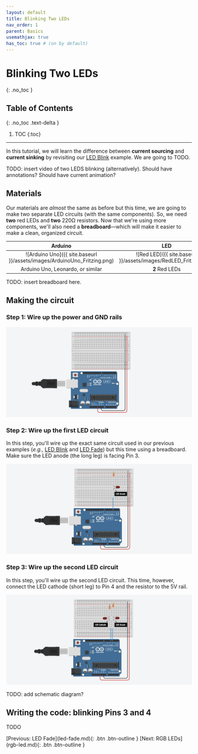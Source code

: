```yaml
---
layout: default
title: Blinking Two LEDs
nav_order: 1
parent: Basics
usemathjax: true
has_toc: true # (on by default)
---
```

# Blinking Two LEDs
{: .no_toc }

## Table of Contents
{: .no_toc .text-delta }

1. TOC
{:toc}
---

In this tutorial, we will learn the difference between **current sourcing** and **current sinking** by revisiting our [LED Blink](led-blink.md) example. We are going to TODO.

TODO: insert video of two LEDS blinking (alternatively). Should have annotations? Should have current animation?

## Materials

Our materials are *almost* the same as before but this time, we are going to make two separate LED circuits (with the same components). So, we need **two** red LEDs and **two** 220Ω resistors. Now that we're using more components, we'll also need a **breadboard**—which will make it easier to make a clean, organized circuit.

| Arduino | LED | Resistor |
|:-----:|:-----:|:-----:|
| ![Arduino Uno]({{ site.baseurl }}/assets/images/ArduinoUno_Fritzing.png)    | ![Red LED]({{ site.baseurl }}/assets/images/RedLED_Fritzing.png) | ![220 Ohm Resistor]({{ site.baseurl }}/assets/images/Resistor220_Fritzing.png) |
| Arduino Uno, Leonardo, or similar  | **2** Red LEDs | **2** 220Ω Resistors |

TODO: insert breadboard here.

## Making the circuit

### Step 1: Wire up the power and GND rails

![Diagram showing breadboard power and ground rails connected to the 5V and GND ports of the Arduino Uno](assets/images/ArduinoUno_LEDBlink2_Circuit_Step1.png)

### Step 2: Wire up the first LED circuit

In this step, you'll wire up the exact same circuit used in our previous examples (*e.g.,* [LED Blink](led-blink.md) and [LED Fade](led-fade.md)) but this time using a breadboard. Make sure the LED anode (the long leg) is facing Pin 3.

![Diagram showing the LED circuit with with LED anode connected to Pin 3 and the resistor connected to the LED cathode and then to GND](assets/images/ArduinoUno_LEDBlink2_Circuit_Step2.png)

### Step 3: Wire up the second LED circuit

In this step, you'll wire up the second LED circuit. This time, however, connect the LED cathode (short leg) to Pin 4 and the resistor to the 5V rail.

![Diagram showing the LED circuit with with LED cathode connected to Pin 4 and the resistor connected to the LED anode and then to GND](assets/images/ArduinoUno_LEDBlink2_Circuit_Step3.png)

TODO: add schematic diagram?

## Writing the code: blinking Pins 3 and 4
TODO


<span class="fs-6">
[Previous: LED Fade](led-fade.md){: .btn .btn-outline }
[Next: RGB LEDs](rgb-led.md){: .btn .btn-outline }
</span>
